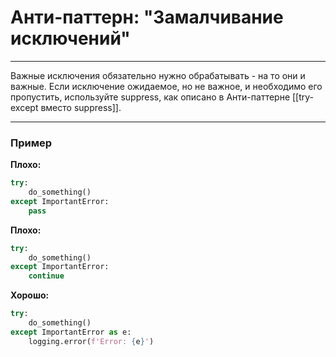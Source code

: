 # Анти-паттерн: "Замалчивание исключений"

***

Важные исключения обязательно нужно обрабатывать - на то они и важные.
Если исключение ожидаемое, но не важное, и необходимо его пропустить, используйте suppress, как описано в Анти-паттерне [[try-except вместо suppress]].

***

### Пример 

**Плохо:**
```python
try:
    do_something()
except ImportantError:
    pass
```
**Плохо:**
```python
try:
    do_something()
except ImportantError:
    continue
```
**Хорошо:**
```python
try:
    do_something()
except ImportantError as e:
    logging.error(f'Error: {e}')
```

